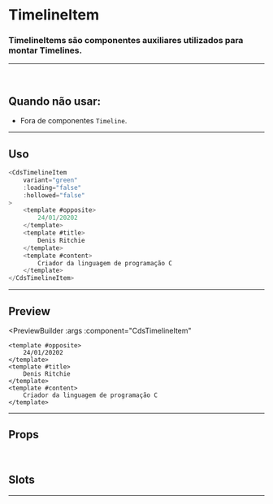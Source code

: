 # TimelineItem

### TimelineItems são componentes auxiliares utilizados para montar Timelines.
---
<br>

## Quando não usar:
- Fora de componentes `Timeline`.

---

## Uso

```js
<CdsTimelineItem
	variant="green"
	:loading="false"
	:hollowed="false"
>
	<template #opposite>
		24/01/20202
	</template>
	<template #title>
		Denis Ritchie
	</template>
	<template #content>
		Criador da linguagem de programação C
	</template>
</CdsTimelineItem>
```

---

## Preview

<PreviewBuilder
	:args
	:component="CdsTimelineItem"
>
	<template #opposite>
		24/01/20202
	</template>
	<template #title>
		Denis Ritchie
	</template>
	<template #content>
		Criador da linguagem de programação C
	</template>
</PreviewBuilder>

---

## Props

<APITable
	name="TimelineItem"
	section="props"
/>
<br>

## Slots

<APITable
	name="TimelineItem"
	section="slots"
/>

---
<script setup>
import { ref } from 'vue';
import CdsTimelineItem from '@/components/TimelineItem.vue';

const args = ref({
	variant: 'green',
	loading: false,
	hollowed: false,
});
</script>
